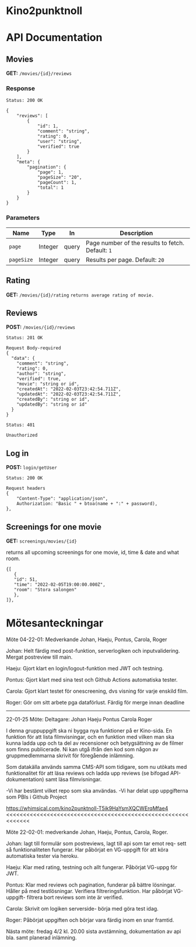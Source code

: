 # Kino2punktnoll

# API Documentation

## Movies

**GET:**  `/movies/{id}/reviews` 

### Response

`Status: 200 OK`

```
{
    "reviews": [
        {
            "id": 1,
            "comment": "string",
            "rating": 0,
            "user": "string",
            "verified": true
        }
    ],
    "meta": {
        "pagination": {
            "page": 1,
            "pageSize": "20",
            "pageCount": 1,
            "total": 1
        }
    }
}
```
### Parameters


| Name | Type | In | Description |
| ----------- | ----------- | ----------- | ----------- |
| `page` | Integer | query | Page number of the results to fetch. Default: `1` |
| `pageSize` | Integer | query | Results per page. Default: `20` |

## Rating
**GET:** `/movies/{id}/rating`
`returns average rating of movie.`

## Reviews

**POST:**  `/movies/{id}/reviews` 

`Status: 201 OK`

```
Request Body-required
{
  "data": {
    "comment": "string",
    "rating": 0,
    "author": "string",
    "verified": true,
    "movie": "string or id",
    "createdAt": "2022-02-03T23:42:54.711Z",
    "updatedAt": "2022-02-03T23:42:54.711Z",
    "createdBy": "string or id",
    "updatedBy": "string or id"
  }
}
```
`Status: 401`
```
Unauthorized
```

## Log in
**POST:** `login/getUser`

`Status: 200 OK`

```
Request headers
{
    "Content-Type": "application/json",
    Authorization: "Basic " + btoa(name + ":" + password),
},
```
## Screenings for one movie
**GET:** `screenings/movies/{id}`

returns all upcoming screenings for one movie, id, time & date and what room. 
```
{[
   {
   "id": 51,
   "time": "2022-02-05T19:00:00.000Z",
   "room": "Stora salongen" 
   },
]},
```

# Mötesanteckningar
Möte 04-22-01: Medverkande Johan, Haeju, Pontus, Carola, Roger

Johan: Helt färdig med post-funktion, serverlogiken och inputvalidering. Mergat postreview till main.

Haeju: Gjort klart en login/logout-funktion med JWT och testning.

Pontus: Gjort klart med sina test och Github Actions automatiska tester.

Carola: Gjort klart testet för onescreening, dvs visning för varje enskild film. 

Roger: Gör om sitt arbete pga dataförlust. Färdig för merge innan deadline

----------------------------------------------------------------------------
22-01-25 Möte:
Deltagare:
Johan
Haeju
Pontus
Carola
Roger


I denna gruppuppgift ska ni bygga nya funktioner på er Kino-sida. En funktion för att lista filmvisningar, och en funktion med vilken man ska kunna ladda upp och ta del av recensioner och betygsättning av de filmer som finns publicerade. Ni kan utgå ifrån den kod som någon av gruppmedlemmarna skrivit för föregående inlämning.

Som datakälla används samma CMS-API som tidigare, som nu utökats med funktionalitet för att läsa reviews och ladda upp reviews (se bifogad API-dokumentation) samt läsa filmvisningar.


-Vi har bestämt vilket repo som ska användas.
-Vi har delat upp uppgifterna som PBIs i Github Project

https://whimsical.com/kino2punktnoll-T5ik9HaYsmXQCWErqMfae4
<<<<<<<<<<<<<<<<<<<<<<<<<<<<<<<<<<<<<<<<<<<<<<<<<<<<<<<<<<<<<


Möte 22-02-01: medverkande Johan, Haeju, Pontus, Carola, Roger. 

Johan: lagt till formulär som postreviews, lagt till api som tar emot req- sett så funktionaliteten fungerar. Har påbörjat en VG-uppgift för att köra automatiska tester via heroku. 

Haeju: Klar med rating, testning och allt fungerar. Påbörjat VG-uppg för JWT. 

Pontus: Klar med reviews och pagination, funderar på bättre lösningar. Håller på med testlösningar. Verifiera filtreringsfunktion. 
Har påbörjat VG-uppgift- filtrera bort reviews som inte är verified.

Carola: Skrivit om logiken serverside- börja med göra test idag. 

Roger: Påbörjat uppgiften och börjar vara färdig inom en snar framtid.

Nästa möte: fredag 4/2 kl. 20.00 sista avstämning, dokumentation av api bla.  samt planerad inlämning.
